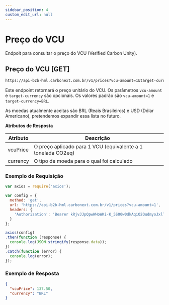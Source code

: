 ```yaml
---
sidebar_position: 4
custom_edit_url: null
---
```


# Preço do VCU

Endpoit para consultar o preço do VCU (Verified Carbon Unity).

## Preço do VCU [GET]

```md title="BASE URL"
https://api-b2b-hml.carbonext.com.br/v1/prices?vcu-amount=1&target-currency=BRL
```

Este endpoint retornará o preço unitário do VCU. Os parâmetros `vcu-amount` e `target-currency` são opcionais. Os valores padrão são `vcu-amount=1` e `target-currency=BRL`.

As moedas atualmente aceitas são BRL (Reais Brasileiros) e USD (Dólar Americano), pretendemos expandir essa lista no futuro.

**Atributos de Resposta**

| Atributo | Descrição                                                    |
| -------- | ------------------------------------------------------------ |
| vcuPrice | O preço aplicado para 1 VCU (equivalente a 1 tonelada CO2eq) |
| currency | O tipo de moeda para o qual foi calculado                    |

### Exemplo de Requisição

```javascript
var axios = require('axios');

var config = {
  method: 'get',
  url: 'https://api-b2b-hml.carbonext.com.br/v1/prices?vcu-amount=1',
  headers: { 
    'Authorization': 'Bearer kRjvJJpQpwWHoWKi-K_5SO0w0dkAqiO2QudmyoJxlTI'
  }
};

axios(config)
.then(function (response) {
  console.log(JSON.stringify(response.data));
})
.catch(function (error) {
  console.log(error);
});
```

### Exemplo de Resposta

```json
{
  "vcuPrice": 137.50,
  "currency": "BRL"
}
```

